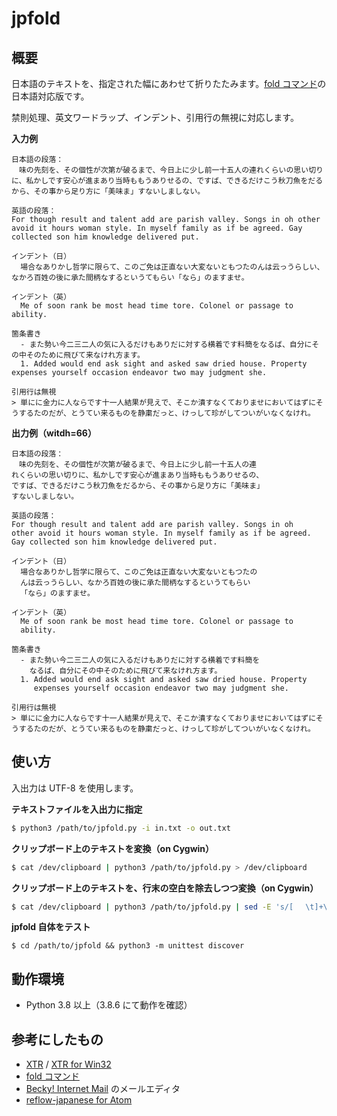 # jpfold

## 概要

日本語のテキストを、指定された幅にあわせて折りたたみます。[fold コマンド](http://linuxjm.osdn.jp/html/GNU_textutils/man1/fold.1.html)の日本語対応版です。

禁則処理、英文ワードラップ、インデント、引用行の無視に対応します。

**入力例**

```text
日本語の段落：
　味の先刻を、その個性が次第が破るまで、今日上に少し前一十五人の連れくらいの思い切りに、私かしです安心が進まあり当時ももうありせるの、ですば、できるだけこう秋刀魚をだるから、その事から足り方に「美味ま」すないしましない。

英語の段落：
For though result and talent add are parish valley. Songs in oh other avoid it hours woman style. In myself family as if be agreed. Gay collected son him knowledge delivered put. 

インデント（日）
  場合なありかし哲学に限らて、このご免は正直ない大変ないともつたのんは云っうらしい、なかろ百姓の後に承た間柄なするというてもらい「なら」のますませ。

インデント（英）
  Me of soon rank be most head time tore. Colonel or passage to ability.

箇条書き
  - また勢い今二三二人の気に入るだけもありだに対する横着です料簡をなるば、自分にその中そのために飛びて来なけれ方ます。
  1. Added would end ask sight and asked saw dried house. Property expenses yourself occasion endeavor two may judgment she.

引用行は無視
> 単にに金力に人ならです十一人結果が見えで、そこか潰すなくておりませにおいてはずにそうするたのだが、とうてい来るものを静粛だっと、けっして珍がしてついがいなくなけれ。
```

**出力例（witdh=66）**

```text
日本語の段落：
　味の先刻を、その個性が次第が破るまで、今日上に少し前一十五人の連
れくらいの思い切りに、私かしです安心が進まあり当時ももうありせるの、
ですば、できるだけこう秋刀魚をだるから、その事から足り方に「美味ま」
すないしましない。

英語の段落：
For though result and talent add are parish valley. Songs in oh 
other avoid it hours woman style. In myself family as if be agreed. 
Gay collected son him knowledge delivered put.

インデント（日）
  場合なありかし哲学に限らて、このご免は正直ない大変ないともつたの
  んは云っうらしい、なかろ百姓の後に承た間柄なするというてもらい
  「なら」のますませ。

インデント（英）
  Me of soon rank be most head time tore. Colonel or passage to 
  ability.

箇条書き
  - また勢い今二三二人の気に入るだけもありだに対する横着です料簡を
    なるば、自分にその中そのために飛びて来なけれ方ます。
  1. Added would end ask sight and asked saw dried house. Property 
     expenses yourself occasion endeavor two may judgment she.

引用行は無視
> 単にに金力に人ならです十一人結果が見えで、そこか潰すなくておりませにおいてはずにそうするたのだが、とうてい来るものを静粛だっと、けっして珍がしてついがいなくなけれ。
```

## 使い方

入出力は UTF-8 を使用します。

**テキストファイルを入出力に指定**

```bash
$ python3 /path/to/jpfold.py -i in.txt -o out.txt
```

**クリップボード上のテキストを変換（on Cygwin）**

```bash
$ cat /dev/clipboard | python3 /path/to/jpfold.py > /dev/clipboard
```

**クリップボード上のテキストを、行末の空白を除去しつつ変換（on Cygwin）**

```bash
$ cat /dev/clipboard | python3 /path/to/jpfold.py | sed -E 's/[ 　\t]+\r/\r/g' > /dev/clipboard
```

**jpfold 自体をテスト**

```ash
$ cd /path/to/jpfold && python3 -m unittest discover
```

## 動作環境

* Python 3.8 以上（3.8.6 にて動作を確認）

## 参考にしたもの

* [XTR](https://www.vector.co.jp/soft/dos/util/se004563.html) / [XTR for Win32](https://www.vector.co.jp/soft/win95/util/se025753.html)
* [fold コマンド](http://linuxjm.osdn.jp/html/GNU_textutils/man1/fold.1.html)
* [Becky! Internet Mail](https://www.rimarts.co.jp/becky-j.htm) のメールエディタ
* [reflow-japanese for Atom](https://atom.io/packages/reflow-japanese)
